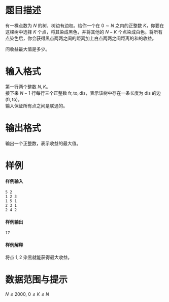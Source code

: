 
# 题目描述

有一棵点数为 $N$ 的树，树边有边权。给你一个在 $0 \sim N$ 之内的正整数 $K$，你要在这棵树中选择 $K$ 个点，将其染成黑色，并将其他的 $N-K$ 个点染成白色。将所有点染色后，你会获得黑点两两之间的距离加上白点两两之间距离的和的收益。

问收益最大值是多少。

# 输入格式

第一行两个整数 $N,K$。  
接下来 $N-1$ 行每行三个正整数 $\text{fr}, \text{to} , \text{dis}$，表示该树中存在一条长度为 $\text{dis}$ 的边 $(\text{fr},\text{to})$。  
输入保证所有点之间是联通的。

# 输出格式

输出一个正整数，表示收益的最大值。

# 样例

#### 样例输入
```plain
5 2
1 2 3
1 5 1
2 3 1
2 4 2
```

#### 样例输出
```plain
17
```

#### 样例解释
将点 $1,2$ 染黑就能获得最大收益。

# 数据范围与提示

$N \leq 2000, \ 0 \leq K \leq N$

